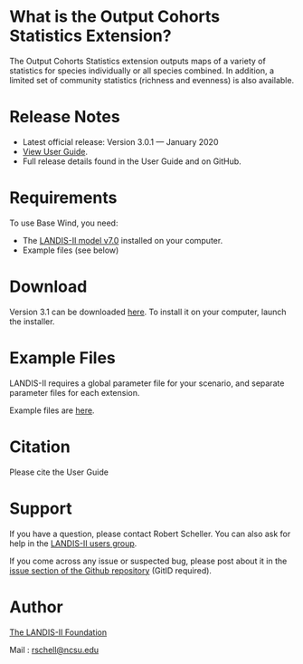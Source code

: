 # What is the Output Cohorts Statistics Extension?

The Output Cohorts Statistics extension outputs maps of a variety of statistics for species individually or all species combined. In addition, a limited set of community statistics (richness and evenness) is also available. 

# Release Notes

- Latest official release: Version 3.0.1 — January 2020
- [View User Guide](https://github.com/LANDIS-II-Foundation/Extension-Output-Cohort-Statistics/blob/master/docs/LANDIS-II%20Age%20Cohort%20Statistics%20v3.0%20User%20Guide.pdf).
- Full release details found in the User Guide and on GitHub.

# Requirements

To use Base Wind, you need:

- The [LANDIS-II model v7.0](http://www.landis-ii.org/install) installed on your computer.
- Example files (see below)

# Download

Version 3.1 can be downloaded [here](https://github.com/LANDIS-II-Foundation/Extension-Output-Cohort-Statistics/blob/master/deploy/installer/LANDIS-II-V7%20Output%20Cohort%20Statistics%203.0.1-setup.exe). To install it on your computer, launch the installer.

# Example Files

LANDIS-II requires a global parameter file for your scenario, and separate parameter files for each extension.

Example files are [here](https://downgit.github.io/#/home?url=https://github.com/LANDIS-II-Foundation/Extension-Output-Cohort-Statistics/blob/master/testings/version-tests/Core7-CohortStats3.0).

# Citation

Please cite the User Guide

# Support

If you have a question, please contact Robert Scheller. 
You can also ask for help in the [LANDIS-II users group](http://www.landis-ii.org/users).

If you come across any issue or suspected bug, please post about it in the [issue section of the Github repository](https://github.com/LANDIS-II-Foundation/Extension-Output-Cohort-Statistics/issues) (GitID required).

# Author

[The LANDIS-II Foundation](http://www.landis-ii.org)

Mail : rschell@ncsu.edu
